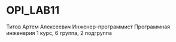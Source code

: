 # OPI_LAB11
Титов 
Артем
Алексеевич
Инженер-программист
Программная инженерия
1 курс, 6 группа, 2 подгруппа
